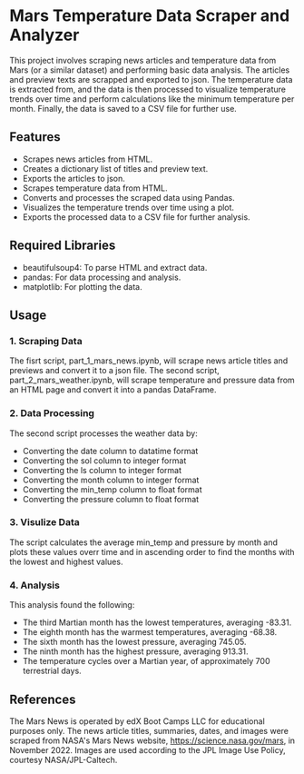 # Mars Temperature Data Scraper and Analyzer

This project involves scraping news articles and temperature data from Mars (or a similar dataset) and performing basic data analysis. The articles and preview texts are scrapped and exported to json. The temperature data is extracted from, and the data is then processed to visualize temperature trends over time and perform calculations like the minimum temperature per month. Finally, the data is saved to a CSV file for further use.

## Features

- Scrapes news articles from HTML.
- Creates a dictionary list of titles and preview text.
- Exports the articles to json.
- Scrapes temperature data from HTML.
- Converts and processes the scraped data using Pandas.
- Visualizes the temperature trends over time using a plot.
- Exports the processed data to a CSV file for further analysis.

## Required Libraries
- beautifulsoup4: To parse HTML and extract data.
- pandas: For data processing and analysis.
- matplotlib: For plotting the data.

## Usage
### 1. Scraping Data
The fisrt script, part_1_mars_news.ipynb, will scrape news article titles and previews and convert it to a json file. The second script, part_2_mars_weather.ipynb, will scrape temperature and pressure data from an HTML page and convert it into a pandas DataFrame.

### 2. Data Processing
The second script processes the weather data by:
* Converting the date column to datatime format
* Converting the sol column to integer format
* Converting the ls column to integer format
* Converting the month column to integer format
* Converting the min_temp column to float format
* Converting the pressure column to float format

### 3. Visulize Data
The script calculates the average min_temp and pressure by month and plots these values overr time and in ascending order to find the months with the lowest and highest values.

### 4. Analysis
This analysis found the following:
* The third Martian month has the lowest temperatures, averaging -83.31.
* The eighth month has the warmest temperatures, averaging -68.38.
* The sixth month has the lowest pressure, averaging 745.05.
* The ninth month has the highest pressure, averaging 913.31. 
* The temperature cycles over a Martian year, of approximately 700 terrestrial days.

## References
The Mars News is operated by edX Boot Camps LLC for educational purposes only. The news article titles, summaries, dates, and images were scraped from NASA's Mars News website, https://science.nasa.gov/mars, in November 2022. Images are used according to the JPL Image Use Policy, courtesy NASA/JPL-Caltech.